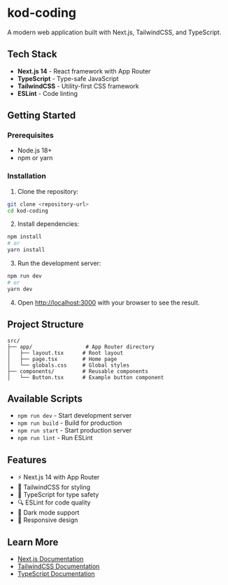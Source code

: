 # kod-coding

A modern web application built with Next.js, TailwindCSS, and TypeScript.

## Tech Stack

- **Next.js 14** - React framework with App Router
- **TypeScript** - Type-safe JavaScript
- **TailwindCSS** - Utility-first CSS framework
- **ESLint** - Code linting

## Getting Started

### Prerequisites

- Node.js 18+ 
- npm or yarn

### Installation

1. Clone the repository:
```bash
git clone <repository-url>
cd kod-coding
```

2. Install dependencies:
```bash
npm install
# or
yarn install
```

3. Run the development server:
```bash
npm run dev
# or
yarn dev
```

4. Open [http://localhost:3000](http://localhost:3000) with your browser to see the result.

## Project Structure

```
src/
├── app/                 # App Router directory
│   ├── layout.tsx      # Root layout
│   ├── page.tsx        # Home page
│   └── globals.css     # Global styles
├── components/         # Reusable components
│   └── Button.tsx      # Example button component
```

## Available Scripts

- `npm run dev` - Start development server
- `npm run build` - Build for production
- `npm run start` - Start production server
- `npm run lint` - Run ESLint

## Features

- ⚡ Next.js 14 with App Router
- 🎨 TailwindCSS for styling
- 📝 TypeScript for type safety
- 🔍 ESLint for code quality
- 🌙 Dark mode support
- 📱 Responsive design

## Learn More

- [Next.js Documentation](https://nextjs.org/docs)
- [TailwindCSS Documentation](https://tailwindcss.com/docs)
- [TypeScript Documentation](https://www.typescriptlang.org/docs/)
